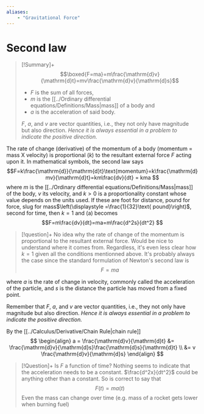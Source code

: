 ```yaml
---
aliases: 
    - "Gravitational Force"
---
```


# Second law


> [!Summary]+
> $$\boxed{F=ma}=m\frac{\mathrm{d}v}{\mathrm{d}t}=mv\frac{\mathrm{d}v}{\mathrm{d}s}$$
> - $F$ is the sum of all forces, 
> - $m$ is the [[../Ordinary differential equations/Definitions/Mass|mass]] of a body and 
> - $a$ is the acceleration of said body.
> 
> $F$, $a$, and $v$ are vector quantities, i.e., they not only have magnitude but also direction.  _Hence it is always essential in a problem to indicate the positive direction._

The rate of change (derivative) of the momentum of a body (momentum = mass X velocity) is proportional ($k$) to the resultant external force $F$ acting upon it. In mathematical symbols, the second law says
$$F=k\frac{\mathrm{d}}{\mathrm{d}t}\text{momentum}=k\frac{\mathrm{d} mv}{\mathrm{d}t}=km\frac{dv}{dt} = kma $$
where $m$ is the [[../Ordinary differential equations/Definitions/Mass|mass]] of the body, $v$ its velocity, and $k > 0$ is a proportionality constant whose value depends on the units used. If these are foot for distance, pound for force, slug for mass$\left(\displaystyle =\frac{1}{32}\text{ pound}\right)$, second for time, then $k = 1$ and (a) becomes
$$F=m\frac{dv}{dt}=ma=m\frac{d^2s}{dt^2} $$


> [!question]+ 
> No idea why the rate of change of the momentum is proportional to the resultant external force. Would be nice to understand where it comes from. Regardless, it's even less clear how $k=1$ given all the conditions mentionned above. It's probably always the case since the standard formulation of Newton's second law is $$F=ma$$


where $a$ is the rate of change in velocity, commonly called the acceleration of the particle, and $s$ is the distance the particle has moved from a fixed point.

Remember that $F$, $a$, and $v$ are vector quantities, i.e., they not only have magnitude but also direction.  _Hence it is always essential in a problem to indicate the positive direction._

By the [[../Calculus/Derivative/Chain Rule|chain rule]]
$$
\begin{align}
a = \frac{\mathrm{d}v}{\mathrm{d}t} &= \frac{\mathrm{d}v}{\mathrm{d}s}\frac{\mathrm{d}s}{\mathrm{d}t} \\
&= v \frac{\mathrm{d}v}{\mathrm{d}s}
\end{align}
$$

> [!Question]+ 
> Is $F$ a function of time? Nothing seems to indicate that the acceleration needs to be a constant. $\frac{d^2x}{dt^2}$ could be anything other than a constant. So is correct to say that $$F(t) = ma(t)$$
> Even the mass can change over time (e.g. mass of a rocket gets lower when burning fuel)
